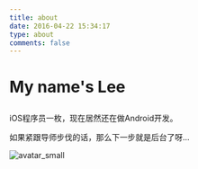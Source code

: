 ```yaml
---
title: about
date: 2016-04-22 15:34:17
type: about
comments: false
---
```

<h1><p class="text-center">My name's Lee</p></h1>
<p class="text-center">iOS程序员一枚，现在居然还在做Android开发。</p>
<p class="text-center">如果紧跟导师步伐的话，那么下一步就是后台了呀...</p>

![avatar_small](/avatar_small.jpg)
